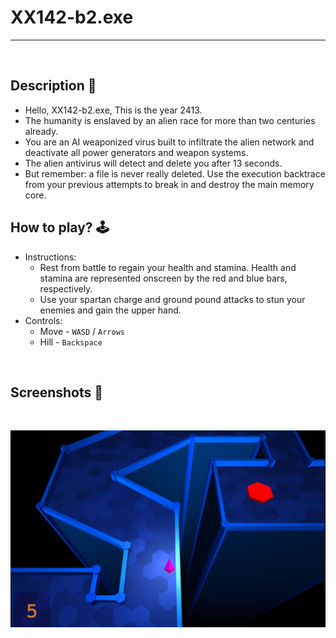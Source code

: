 # **XX142-b2.exe** 

---

<br>

## **Description 📃**
- Hello, XX142-b2.exe, This is the year 2413. 
- The humanity is enslaved by an alien race for more than two centuries already.
- You are an AI weaponized virus built to infiltrate the alien network and deactivate all power generators and weapon systems.
- The alien antivirus will detect and delete you after 13 seconds.
- But remember: a file is never really deleted. Use the execution backtrace from your previous attempts to break in and destroy the main memory core.

## **How to play? 🕹️**
- Instructions:
	- Rest from battle to regain your health and stamina. Health and stamina are represented onscreen by the red and blue bars, respectively.
	- Use your spartan charge and ground pound attacks to stun your enemies and gain the upper hand.
- Controls:
	- Move - `WASD` / `Arrows`
	- Hill - `Backspace` 
	
<br>

## **Screenshots 📸**

<br>

![image](../../assets/images/XX142-b2.exe.jpg)

<br>
